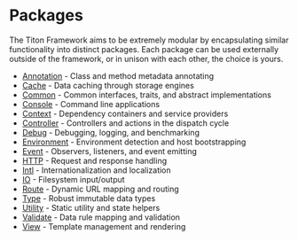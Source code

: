 # Packages #

The Titon Framework aims to be extremely modular by encapsulating similar functionality into distinct packages. Each package can be used externally outside of the framework, or in unison with each other, the choice is yours.

* [Annotation](annotation/index.md) - Class and method metadata annotating
* [Cache](cache/index.md) - Data caching through storage engines
* [Common](common/index.md) - Common interfaces, traits, and abstract implementations
* [Console](console/index.md) - Command line applications
* [Context](context/index.md) - Dependency containers and service providers
* [Controller](controller/index.md) - Controllers and actions in the dispatch cycle
* [Debug](debug/index.md) - Debugging, logging, and benchmarking
* [Environment](env/index.md) - Environment detection and host bootstrapping
* [Event](event/index.md) - Observers, listeners, and event emitting
* [HTTP](http/index.md) - Request and response handling
* [Intl](intl/index.md) - Internationalization and localization
* [IO](io/index.md) - Filesystem input/output
* [Route](route/index.md) - Dynamic URL mapping and routing
* [Type](type/index.md) - Robust immutable data types
* [Utility](utility/index.md) - Static utility and state helpers
* [Validate](validate/index.md) - Data rule mapping and validation
* [View](view/index.md) - Template management and rendering
